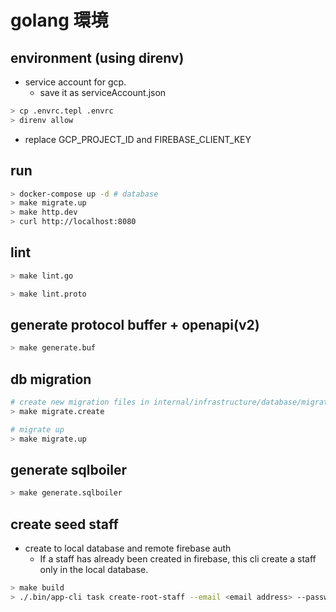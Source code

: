 # golang 環境

## environment (using direnv)

- service account for gcp.
  - save it as serviceAccount.json

```bash
> cp .envrc.tepl .envrc
> direnv allow
```

- replace GCP_PROJECT_ID and FIREBASE_CLIENT_KEY

## run

```bash
> docker-compose up -d # database
> make migrate.up
> make http.dev
> curl http://localhost:8080
```

## lint

```bash
> make lint.go

> make lint.proto
```

## generate protocol buffer + openapi(v2)

```bash
> make generate.buf
```

## db migration

```bash
# create new migration files in internal/infrastructure/database/migration/files
> make migrate.create

# migrate up
> make migrate.up
```

## generate sqlboiler

```bash
> make generate.sqlboiler
```

## create seed staff

- create to local database and remote firebase auth
  - If a staff has already been created in firebase, this cli create a staff only in the local database.

```bash
> make build
> ./.bin/app-cli task create-root-staff --email <email address> --password <password>
```
